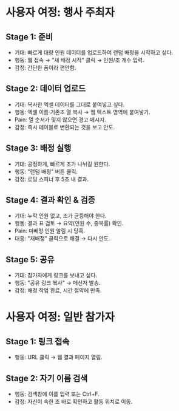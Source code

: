 # 사용자 여정: 행사 주최자

## Stage 1: 준비
- 기대: 빠르게 대량 인원 데이터를 업로드하여 랜덤 배정을 시작하고 싶다.
- 행동: 웹 접속 → "새 배정 시작" 클릭 → 인원/조 개수 입력.
- 감정: 간단한 폼이라 편안함.

## Stage 2: 데이터 업로드
- 기대: 복사한 엑셀 데이터를 그대로 붙여넣고 싶다.
- 행동: 엑셀 이름·기존조 열 복사 → 웹 텍스트 영역에 붙여넣기.
- Pain: 열 순서가 맞지 않으면 경고 메시지.
- 감정: 즉시 테이블로 변환되는 것을 보고 안도.

## Stage 3: 배정 실행
- 기대: 공정하게, 빠르게 조가 나뉘길 원한다.
- 행동: "랜덤 배정" 버튼 클릭.
- 감정: 로딩 스피너 후 5초 내 결과.

## Stage 4: 결과 확인 & 검증
- 기대: 누락 인원 없고, 조가 균등해야 한다.
- 행동: 결과 표 검토 → 요약(인원 수, 중복률) 확인.
- Pain: 미배정 인원 알림 시 당혹.
- 대응: "재배정" 클릭으로 해결 → 다시 안도.

## Stage 5: 공유
- 기대: 참가자에게 링크를 보내고 싶다.
- 행동: "공유 링크 복사" → 메신저 발송.
- 감정: 배정 작업 완료, 시간 절약에 만족.

# 사용자 여정: 일반 참가자

## Stage 1: 링크 접속
- 행동: URL 클릭 → 웹 결과 페이지 열림.

## Stage 2: 자기 이름 검색
- 행동: 검색창에 이름 입력 또는 Ctrl+F.
- 감정: 자신이 속한 조 바로 확인하고 활동 위치로 이동.